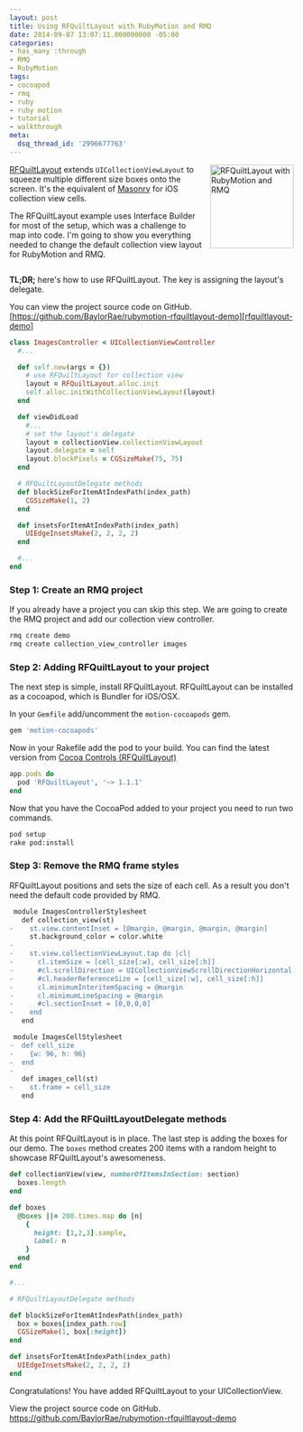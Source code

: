```yaml
---
layout: post
title: Using RFQuiltLayout with RubyMotion and RMQ
date: 2014-09-07 13:07:11.000000000 -05:00
categories:
- has_many :through
- RMQ
- RubyMotion
tags:
- cocoapod
- rmq
- ruby
- ruby motion
- tutorial
- walkthrough
meta:
  dsq_thread_id: '2996677763'
---
```


<img class="alignleft size-medium wp-image-594" style="float: right; margin-left: 15px; width: 148px;" src="{{ site.baseurl }}/assets/Screen-Shot-2014-09-08-at-10.24.13-AM-180x300.png" alt="RFQuiltLayout with RubyMotion and RMQ" />

[RFQuiltLayout][rfquiltlayout] extends `UICollectionViewLayout` to squeeze
multiple different size boxes onto the screen. It's the equivalent of
[Masonry][masonry] for iOS collection view cells.

The RFQuiltLayout example uses Interface Builder for most of the setup, which
was a challenge to map into code. I'm going to show you everything needed to
change the default collection view layout for RubyMotion and RMQ.

<div style="clear: both;"></div>

**TL;DR;** here's how to use RFQuiltLayout. The key is assigning the layout's delegate.

You can view the project source code on GitHub.<br>
[https://github.com/BaylorRae/rubymotion-rfquiltlayout-demo][rfquiltlayout-demo]

```ruby
class ImagesController < UICollectionViewController
  #...

  def self.new(args = {})
    # use RFQuiltLayout for collection view
    layout = RFQuiltLayout.alloc.init
    self.alloc.initWithCollectionViewLayout(layout)
  end

  def viewDidLoad
    #...
    # set the layout's delegate
    layout = collectionView.collectionViewLayout
    layout.delegate = self
    layout.blockPixels = CGSizeMake(75, 75)
  end

  # RFQuiltLayoutDelegate methods
  def blockSizeForItemAtIndexPath(index_path)
    CGSizeMake(1, 2)
  end

  def insetsForItemAtIndexPath(index_path)
    UIEdgeInsetsMake(2, 2, 2, 2)
  end

  #...
end
```

### Step 1: Create an RMQ project

If you already have a project you can skip this step. We are going to create the
RMQ project and add our collection view controller.

```bash
rmq create demo
rmq create collection_view_controller images
```

### Step 2: Adding RFQuiltLayout to your project

The next step is simple, install RFQuiltLayout. RFQuiltLayout can be installed
as a cocoapod, which is Bundler for iOS/OSX.

In your `Gemfile` add/uncomment the `motion-cocoapods` gem.

```ruby
gem 'motion-cocoapods'
```

Now in your Rakefile add the pod to your build. You can find the latest version
from [Cocoa Controls (RFQuiltLayout)][cocoa_controls_rfquilt_layout]

```ruby
app.pods do
  pod 'RFQuiltLayout', '~> 1.1.1'
end
```

Now that you have the CocoaPod added to your project you need to run two
commands.

```bash
pod setup
rake pod:install
```

### Step 3: Remove the RMQ frame styles

RFQuiltLayout positions and sets the size of each cell. As a result you don't need the default code provided by RMQ.

```diff
 module ImagesControllerStylesheet
   def collection_view(st)
-    st.view.contentInset = [@margin, @margin, @margin, @margin]
     st.background_color = color.white
-
-    st.view.collectionViewLayout.tap do |cl|
-      cl.itemSize = [cell_size[:w], cell_size[:h]]
-      #cl.scrollDirection = UICollectionViewScrollDirectionHorizontal
-      #cl.headerReferenceSize = [cell_size[:w], cell_size[:h]]
-      cl.minimumInteritemSpacing = @margin
-      cl.minimumLineSpacing = @margin
-      #cl.sectionInset = [0,0,0,0]
-    end
   end
```

```diff
 module ImagesCellStylesheet
-  def cell_size
-    {w: 96, h: 96}
-  end
-
   def images_cell(st)
-    st.frame = cell_size
   end
```

### Step 4: Add the RFQuiltLayoutDelegate methods

At this point RFQuiltLayout is in place. The last step is adding the boxes for
our demo. The `boxes` method creates 200 items with a random height to showcase
RFQuiltLayout's awesomeness.

```ruby
def collectionView(view, numberOfItemsInSection: section)
  boxes.length
end

def boxes
  @boxes ||= 200.times.map do |n|
    {
      height: [1,2,3].sample,
      label: n
    }
  end
end

#...

# RFQuiltLayoutDelegate methods

def blockSizeForItemAtIndexPath(index_path)
  box = boxes[index_path.row]
  CGSizeMake(1, box[:height])
end

def insetsForItemAtIndexPath(index_path)
  UIEdgeInsetsMake(2, 2, 2, 2)
end
```


Congratulations! You have added RFQuiltLayout to your UICollectionView.

View the project source code on GitHub.<br>
<a href="https://github.com/BaylorRae/rubymotion-rfquiltlayout-demo">https://github.com/BaylorRae/rubymotion-rfquiltlayout-demo</a>

[rfquiltlayout]: https://github.com/bryceredd/RFQuiltLayout
[masonry]: http://masonry.desandro.com/
[RFQuiltLayout-demo]: https://github.com/BaylorRae/rubymotion-rfquiltlayout-demo
[cocoa_controls_rfquilt_layout]: https://www.cocoacontrols.com/controls/rfquiltlayout
